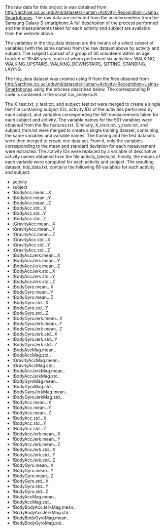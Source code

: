 The raw data for this project is was obtained from http://archive.ics.uci.edu/ml/datasets/Human+Activity+Recognition+Using+Smartphones.  The raw data are collected from the accelerometers from the Samsung Galaxy S smartphone.A full description of the process performed and the measurements taken for each activity and subject are available from the website above.  

The variables in the tidy_data dataset are the means of a select subset of variables (with the same names) from the raw dataset above by activity and subject. The subjects consist of a group of 30 volunteers within an age bracket of 19-48 years, each of whom performed six activities: WALKING, WALKING_UPSTAIRS, WALKING_DOWNSTAIRS, SITTING, STANDING, LAYING. 

The tidy_data dataset was created using R from the files obtained from http://archive.ics.uci.edu/ml/datasets/Human+Activity+Recognition+Using+Smartphones using the process described below. The corresponding R code is contained in the script run_analysis.R.

The X_test.txt, y_test.txt, and subject_test.txt were merged to create a single test file containing subject IDs, activity IDs of the activities performed by each subject, and variables corresponding the 561 measurements taken for each subject and activity. The variable names for the 561 variables were obtained from the file features.txt.  Similarly, X_train.txt, y_train.txt, and subject_train.txt were merged to create a single training dataset, containing the same variables and variable names. The training and the test datasets were then merged to create one data set. From it, only the variables corresponding to the mean and standard deviation for each measurement were extracted. The activity IDs were replaced by a variable of descriptive activity names obtained from the file activity_labels.txt. Finally, the means of each variable were computed for each activity and subject. The resulting dataset, tidy_data.txt, contains the following 68 variables for each activity and subject:

* activity
* subject
* tBodyAcc.mean...X 
* tBodyAcc.mean...Y
* tBodyAcc.mean...Z
* tBodyAcc.std...X
* tBodyAcc.std...Y
* tBodyAcc.std...Z
* tGravityAcc.mean...X
* tGravityAcc.mean...Y
* tGravityAcc.mean...Z
* tGravityAcc.std...X
* tGravityAcc.std...Y
* tGravityAcc.std...Z
* tBodyAccJerk.mean...X
* tBodyAccJerk.mean...Y
* tBodyAccJerk.mean...Z
* tBodyAccJerk.std...X
* tBodyAccJerk.std...Y
* tBodyAccJerk.std...Z
* tBodyGyro.mean...X
* tBodyGyro.mean...Y
* tBodyGyro.mean...Z
* tBodyGyro.std...X
* tBodyGyro.std...Y
* tBodyGyro.std...Z
* tBodyGyroJerk.mean...X
* tBodyGyroJerk.mean...Y
* tBodyGyroJerk.mean...Z
* tBodyGyroJerk.std...X
* tBodyGyroJerk.std...Y
* tBodyGyroJerk.std...Z
* tBodyAccMag.mean..
* tBodyAccMag.std..
* tGravityAccMag.mean..
* tGravityAccMag.std..
* tBodyAccJerkMag.mean..
* tBodyAccJerkMag.std..
* tBodyGyroMag.mean..
* tBodyGyroMag.std..
* tBodyGyroJerkMag.mean..
* tBodyGyroJerkMag.std..
* fBodyAcc.mean...X
* fBodyAcc.mean...Y
* fBodyAcc.mean...Z
* fBodyAcc.std...X
* fBodyAcc.std...Y
* fBodyAcc.std...Z
* fBodyAccJerk.mean...X
* fBodyAccJerk.mean...Y
* fBodyAccJerk.mean...Z
* fBodyAccJerk.std...X
* fBodyAccJerk.std...Y
* fBodyAccJerk.std...Z
* fBodyGyro.mean...X
* fBodyGyro.mean...Y
* fBodyGyro.mean...Z
* fBodyGyro.std...X
* fBodyGyro.std...Y
* fBodyGyro.std...Z
* fBodyAccMag.mean..
* fBodyAccMag.std..
* fBodyBodyAccJerkMag.mean..
* fBodyBodyAccJerkMag.std..
* fBodyBodyGyroMag.mean..
* fBodyBodyGyroMag.std..
